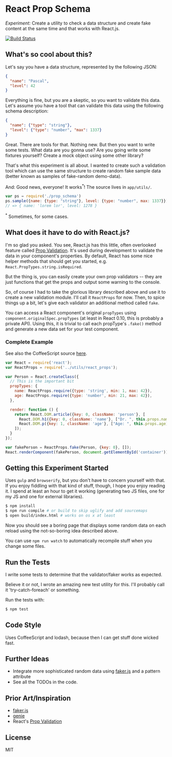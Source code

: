 # React Prop Schema

_Experiment:_ Create a utility to check a data structure and create fake content at the same time and that works with React.js.

[![Build Status](https://travis-ci.org/killercup/react-prop-schema.svg)](https://travis-ci.org/killercup/react-prop-schema)

## What's so cool about this?

Let's say you have a data structure, represented by the following JSON:

```json
{
  "name": "Pascal",
  "level": 42
}
```

Everything is fine, but you are a skeptic, so you want to validate this data. Let's assume you have a tool that can validate this data using the following schema description:

```json
{
  "name": {"type": "string"},
  "level": {"type": "number", "max": 1337}
}
```

Great. There are tools for that. Nothing new. But then you want to write some tests. What data are you gonna use? Are you going write some fixtures yourself? Create a mock object using some other library?

That's what this experiment is all about. I wanted to create such a validation tool which can use the same structure to create random fake sample data (better known as samples of fake-random demo-data).

And: Good news, everyone! It works<sup>*</sup>! The source lives in `app/utils/`.

```js
var ps = require('./prop_schema')
ps.sample({name: {type: "string"}, level: {type: "number", max: 1337}})
// => { name: 'lorem lor', level: 1278 }
```

<sup>*</sup> Sometimes, for some cases.

## What does it have to do with React.js?

I'm so glad you asked. You see, React.js has this little, often overlooked feature called [Prop Validation]. It's used during development to validate the data in your component's properties. By default, React has some nice helper methods that should get you started, e.g. `React.PropTypes.string.isRequired`.

[Prop Validation]: http://facebook.github.io/react/docs/reusable-components.html#prop-validation

But the thing is, you can easily create your own prop validators -- they are just functions that get the props and output some warning to the console.

So, of course I had to take the glorious library described above and use it to create a new validation module. I'll call it `ReactProps` for now. Then, to spice things up a bit, let's give each validator an additional method called `fake`.

You can access a React component's original `propTypes` using `component.originalSpec.propTypes` (at least in React 0.10, this is probably a private API). Using this, it is trivial to call each propType's `.fake()` method and generate a new data set for your test component.

### Complete Example

See also the CoffeeScript source [here](https://github.com/killercup/react-prop-schema/blob/master/app/frontend/index.coffee).

```js
var React = require('react');
var ReactProps = require('../utils/react_props');

var Person = React.createClass({
  // This is the important bit
  propTypes: {
    name: ReactProps.require({type: 'string', min: 1, max: 42}),
    age: ReactProps.require({type: 'number', min: 21, max: 42}),
  },

  render: function () {
    return React.DOM.article({key: 0, className: 'person'}, [
      React.DOM.h1({key: 0, className: 'name'}, ["Dr. ", this.props.name]),
      React.DOM.p({key: 1, className: 'age'}, ["Age: ", this.props.age])
    ]);
  }
});

var fakePerson = ReactProps.fake(Person, {key: 0}, []);
React.renderComponent(fakePerson, document.getElementById('container'));
```

## Getting this Experiment Started

Uses `gulp` and `browserify`, but you don't have to concern yourself with that. If you enjoy fiddling with that kind of stuff, though, I hope you enjoy reading it. I spend at least an hour to get it working (generating two JS files, one for my JS and one for external libraries).

```sh
$ npm install
$ npm run compile # or build to skip uglify and add sourcemaps
$ open build/index.html # works on os x at least
```

Now you should see a boring page that displays some random data on each reload using the not-so-boring idea described above.

You can use `npm run watch` to automatically recompile stuff when you change some files.

## Run the Tests

I write some tests to determine that the validator/faker works as expected.

Believe it or not, I wrote an amazing new test utility for this. I'll probably call it 'try-catch-foreach' or something.

Run the tests with:

```sh
$ npm test
```

## Code Style

Uses CoffeeScript and lodash, because then I can get stuff done wicked fast.

## Further Ideas

- Integrate more sophisticated random data using [faker.js] and a pattern attribute
- See all the TODOs in the code.

## Prior Art/Inspiration

- [faker.js]
- [genie]
- React's [Prop Validation]

[faker.js]: https://github.com/FotoVerite/Faker.js
[genie]: https://github.com/Trimeego/genie

## License

MIT
